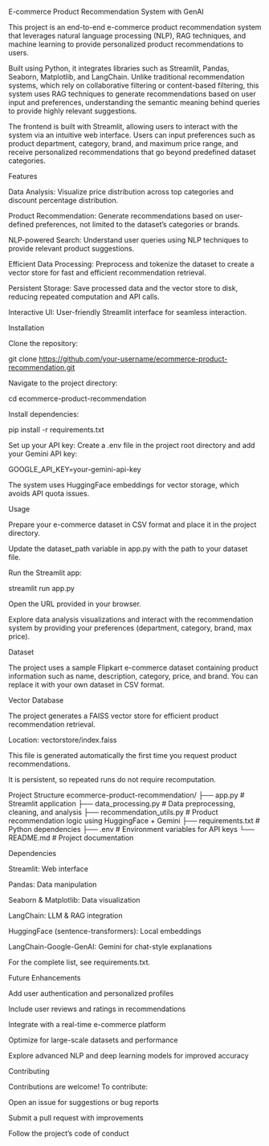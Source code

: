 E-commerce Product Recommendation System with GenAI

This project is an end-to-end e-commerce product recommendation system that leverages natural language processing (NLP), RAG techniques, and machine learning to provide personalized product recommendations to users.

Built using Python, it integrates libraries such as Streamlit, Pandas, Seaborn, Matplotlib, and LangChain. Unlike traditional recommendation systems, which rely on collaborative filtering or content-based filtering, this system uses RAG techniques to generate recommendations based on user input and preferences, understanding the semantic meaning behind queries to provide highly relevant suggestions.

The frontend is built with Streamlit, allowing users to interact with the system via an intuitive web interface. Users can input preferences such as product department, category, brand, and maximum price range, and receive personalized recommendations that go beyond predefined dataset categories.

Features

Data Analysis: Visualize price distribution across top categories and discount percentage distribution.

Product Recommendation: Generate recommendations based on user-defined preferences, not limited to the dataset’s categories or brands.

NLP-powered Search: Understand user queries using NLP techniques to provide relevant product suggestions.

Efficient Data Processing: Preprocess and tokenize the dataset to create a vector store for fast and efficient recommendation retrieval.

Persistent Storage: Save processed data and the vector store to disk, reducing repeated computation and API calls.

Interactive UI: User-friendly Streamlit interface for seamless interaction.

Installation

Clone the repository:

git clone https://github.com/your-username/ecommerce-product-recommendation.git


Navigate to the project directory:

cd ecommerce-product-recommendation


Install dependencies:

pip install -r requirements.txt


Set up your API key:
Create a .env file in the project root directory and add your Gemini API key:

GOOGLE_API_KEY=your-gemini-api-key


The system uses HuggingFace embeddings for vector storage, which avoids API quota issues.

Usage

Prepare your e-commerce dataset in CSV format and place it in the project directory.

Update the dataset_path variable in app.py with the path to your dataset file.

Run the Streamlit app:

streamlit run app.py


Open the URL provided in your browser.

Explore data analysis visualizations and interact with the recommendation system by providing your preferences (department, category, brand, max price).

Dataset

The project uses a sample Flipkart e-commerce dataset containing product information such as name, description, category, price, and brand. You can replace it with your own dataset in CSV format.

Vector Database

The project generates a FAISS vector store for efficient product recommendation retrieval.

Location: vectorstore/index.faiss

This file is generated automatically the first time you request product recommendations.

It is persistent, so repeated runs do not require recomputation.

Project Structure
ecommerce-product-recommendation/
├── app.py                   # Streamlit application
├── data_processing.py       # Data preprocessing, cleaning, and analysis
├── recommendation_utils.py  # Product recommendation logic using HuggingFace + Gemini
├── requirements.txt         # Python dependencies
├── .env                     # Environment variables for API keys
└── README.md                # Project documentation

Dependencies

Streamlit: Web interface

Pandas: Data manipulation

Seaborn & Matplotlib: Data visualization

LangChain: LLM & RAG integration

HuggingFace (sentence-transformers): Local embeddings

LangChain-Google-GenAI: Gemini for chat-style explanations

For the complete list, see requirements.txt.

Future Enhancements

Add user authentication and personalized profiles

Include user reviews and ratings in recommendations

Integrate with a real-time e-commerce platform

Optimize for large-scale datasets and performance

Explore advanced NLP and deep learning models for improved accuracy

Contributing

Contributions are welcome! To contribute:

Open an issue for suggestions or bug reports

Submit a pull request with improvements

Follow the project’s code of conduct